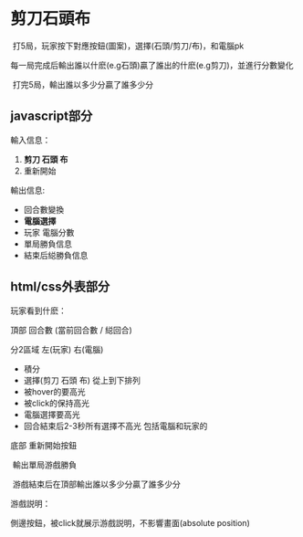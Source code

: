 

# 剪刀石頭布

​	打5局，玩家按下對應按鈕(圖案)，選擇(石頭/剪刀/布)，和電腦pk

​	每一局完成后輸出誰以什麽(e.g石頭)贏了誰出的什麽(e.g剪刀)，並進行分數變化

​	打完5局，輸出誰以多少分贏了誰多少分

## javascript部分

輸入信息：

1. **剪刀 石頭 布**
2. 重新開始

輸出信息:

- 回合數變換
- **電腦選擇**
- 玩家  電腦分數
- 單局勝負信息
- 結束后縂勝負信息

## html/css外表部分

玩家看到什麽：

頂部  回合數  (當前回合數  /  縂回合)

分2區域 左(玩家) 右(電腦)

- 積分
- 選擇(剪刀 石頭 布)  從上到下排列
- 被hover的要高光
- 被click的保持高光
- 電腦選擇要高光
- 回合結束后2-3秒所有選擇不高光  包括電腦和玩家的



底部  重新開始按鈕

​		輸出單局游戲勝負

​		游戲結束后在頂部輸出誰以多少分贏了誰多少分



游戲説明：

側邊按鈕，被click就展示游戲説明，不影響畫面(absolute position)

